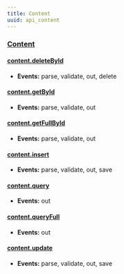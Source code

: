 ```yaml
---
title: Content
uuid: api_content
---
```


### [Content](/grasshopper-core-nodejs/documentation.html#content)

#### [content.deleteById]()
* **Events:** parse, validate, out, delete

#### [content.getById]()
* **Events:** parse, validate, out

#### [content.getFullById]()
* **Events:** parse, validate, out

#### [content.insert]()
* **Events:**  parse, validate, out, save

#### [content.query](/grasshopper-core-nodejs/documentation.html#queries)
* **Events:** out

#### [content.queryFull](/grasshopper-core-nodejs/documentation.html#queries)
* **Events:** out

#### [content.update]()
* **Events:** parse, validate, out, save
